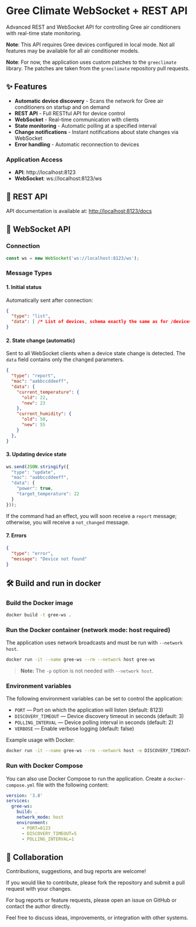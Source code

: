 
# Gree Climate WebSocket + REST API

Advanced REST and WebSocket API for controlling Gree air conditioners with real-time state monitoring.

**Note**: This API requires Gree devices configured in local mode. Not all features may be available for all air conditioner models.

**Note**: For now, the application uses custom patches to the `greeclimate` library. The patches are taken from the `greeclimate` repository pull requests.

## ✨ Features

- **Automatic device discovery** - Scans the network for Gree air conditioners on startup and on demand
- **REST API** - Full RESTful API for device control
- **WebSocket** - Real-time communication with clients
- **State monitoring** - Automatic polling at a specified interval
- **Change notifications** - Instant notifications about state changes via WebSocket
- **Error handling** - Automatic reconnection to devices

### Application Access
- **API**: http://localhost:8123
- **WebSocket**: ws://localhost:8123/ws

## 🔌 REST API

API documentation is available at: [http://localhost:8123/docs](http://localhost:8123/docs)

## 🔌 WebSocket API

### Connection
```javascript
const ws = new WebSocket('ws://localhost:8123/ws');
```

### Message Types

#### 1. Initial status
Automatically sent after connection:
```json
{
  "type": "list",
  "data": [ /* List of devices, schema exactly the same as for /devices endpoint */ ]
}
```

#### 2. State change (automatic)
Sent to all WebSocket clients when a device state change is detected. The `data` field contains only the changed parameters.
```json
{
  "type": "report",
  "mac": "aabbccddeeff",
  "data": {
    "current_temperature": {
      "old": 22,
      "new": 23
    },
    "current_humidity": {
      "old": 50,
      "new": 55
    }
  },
}
```

#### 3. Updating device state
```javascript
ws.send(JSON.stringify({
  "type": "update",
  "mac": "aabbccddeeff",
  "data": {
    "power": true,
    "target_temperature": 22
  }
}));
```

If the command had an effect, you will soon receive a `report` message; otherwise, you will receive a `not_changed` message.

#### 7. Errors
```json
{
  "type": "error",
  "message": "Device not found"
}
```

## 🛠️ Build and run in docker

### Build the Docker image
```bash
docker build -t gree-ws .
``` 


### Run the Docker container (network mode: host required)
The application uses network broadcasts and must be run with `--network host`.

```bash
docker run -it --name gree-ws --rm --network host gree-ws
```

> **Note:** The `-p` option is not needed with `--network host`.


### Environment variables
The following environment variables can be set to control the application:

- `PORT` — Port on which the application will listen (default: 8123)
- `DISCOVERY_TIMEOUT` — Device discovery timeout in seconds (default: 3)
- `POLLING_INTERVAL` — Device polling interval in seconds (default: 2)
- `VERBOSE` — Enable verbose logging (default: false)

Example usage with Docker:
```bash
docker run -it --name gree-ws --rm --network host -e DISCOVERY_TIMEOUT=5 -e POLLING_INTERVAL=5 gree-ws
```

### Run with Docker Compose
You can also use Docker Compose to run the application. Create a `docker-compose.yml` file with the following content:
```yaml
version: '3.8'
services:
  gree-ws:
    build: .
    network_mode: host
    environment:
      - PORT=8123
      - DISCOVERY_TIMEOUT=5
      - POLLING_INTERVAL=1
```

## 🤝 Collaboration

Contributions, suggestions, and bug reports are welcome!

If you would like to contribute, please fork the repository and submit a pull request with your changes.

For bug reports or feature requests, please open an issue on GitHub or contact the author directly.

Feel free to discuss ideas, improvements, or integration with other systems.
